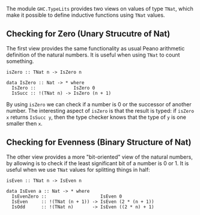 
The module `GHC.TypeLits` provides two views on values of type `TNat`,
which make it possible to define inductive functions using `TNat` values.


## Checking for Zero (Unary Strucutre of Nat)



The first view provides the same functionality as usual
Peano arithmetic definition of the natural numbers.  It
is useful when using `TNat` to count something.


```wiki
isZero :: TNat n -> IsZero n

data IsZero :: Nat -> * where
  IsZero ::              IsZero 0
  IsSucc :: !(TNat n) -> IsZero (n + 1)
```


By using `isZero` we can check if a number is 0 or the successor
of another number.  The interesting aspect of `isZero` is that
the result is typed:  if `isZero x` returns `IsSucc y`,
then the type checker knows that the type of `y` is one smaller
then `x`.


## Checking for Evenness (Binary Structure of Nat)



The other view provides a more "bit-oriented" view of
the natural numbers, by allowing is to check if the least
significant bit of a number is 0 or 1.  It is useful
when we use `TNat` values for splitting things
in half:


```wiki
isEven :: TNat n -> IsEven n

data IsEven a :: Nat -> * where
  IsEvenZero ::                    IsEven 0
  IsEven     :: !(TNat (n + 1)) -> IsEven (2 * (n + 1))
  IsOdd      :: !(TNat n)       -> IsEven ((2 * n) + 1)
```